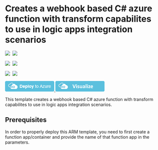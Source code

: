 # Creates a webhook based C# azure function with transform capabilites to use in logic apps integration scenarios 

<IMG SRC="https://azurequickstartsservice.blob.core.windows.net/badges/201-logic-app-transform-function/PublicLastTestDate.svg" />&nbsp;
<IMG SRC="https://azurequickstartsservice.blob.core.windows.net/badges/201-logic-app-transform-function/PublicDeployment.svg" />&nbsp;

<IMG SRC="https://azurequickstartsservice.blob.core.windows.net/badges/201-logic-app-transform-function/FairfaxLastTestDate.svg" />&nbsp;
<IMG SRC="https://azurequickstartsservice.blob.core.windows.net/badges/201-logic-app-transform-function/FairfaxDeployment.svg" />&nbsp;

<IMG SRC="https://azurequickstartsservice.blob.core.windows.net/badges/201-logic-app-transform-function/BestPracticeResult.svg" />&nbsp;
<IMG SRC="https://azurequickstartsservice.blob.core.windows.net/badges/201-logic-app-transform-function/CredScanResult.svg" />&nbsp;

<a href="https://portal.azure.com/#create/Microsoft.Template/uri/https%3A%2F%2Fraw.githubusercontent.com%2FAzure%2Fazure-quickstart-templates%2Fmaster%2F201-logic-app-transform-function%2Fazuredeploy.json" target="_blank">
    <img src="https://raw.githubusercontent.com/Azure/azure-quickstart-templates/master/1-CONTRIBUTION-GUIDE/images/deploytoazure.png"/>
</a>
<a href="http://armviz.io/#/?load=https%3A%2F%2Fraw.githubusercontent.com%2FAzure%2Fazure-quickstart-templates%2Fmaster%2F201-logic-app-transform-function%2Fazuredeploy.json" target="_blank">
    <img src="https://raw.githubusercontent.com/Azure/azure-quickstart-templates/master/1-CONTRIBUTION-GUIDE/images/visualizebutton.png"/>
</a>

This template creates a webhook based C# azure function with transform capabilites to use in logic apps integration scenarios.

## Prerequisites ##

In order to properly deploy this ARM template, you need to first create a function app/container and provide the name of that function app in the parameters.

